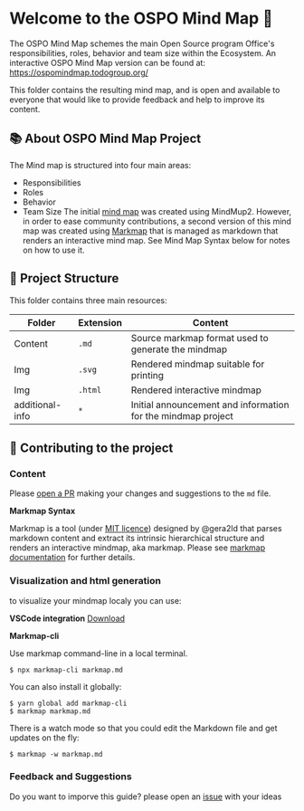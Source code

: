 # Welcome to the OSPO Mind Map 🧭

The OSPO Mind Map schemes the main Open Source program Office's responsibilities, roles, behavior and team size within the Ecosystem. An interactive OSPO Mind Map version can be found at: https://ospomindmap.todogroup.org/

This folder contains the resulting mind map, and is open and available to everyone that would like to provide feedback and help to improve its content.

## 📚 About OSPO Mind Map Project

The Mind map is structured into four main areas:

* Responsibilities
* Roles
* Behavior
* Team Size
The initial [mind map](https://github.com/todogroup/ospology/discussions/75#discussion-3962305) was created using MindMup2.
However, in order to ease community contributions, a second version of this mind map was created using [Markmap](https://markmap.js.org/) that is managed as markdown that renders an interactive mind map. See Mind Map Syntax below for notes on how to use it.

## 🧩 Project Structure

This folder contains three main resources:

| Folder | Extension | Content |
| --- | --- | --- |
| Content | `.md` | Source markmap format used to generate the mindmap |
| Img | `.svg` | Rendered mindmap suitable for printing |
| Img | `.html` | Rendered interactive mindmap |
| additional-info | `*` | Initial announcement and information for the mindmap project |

## 🙋 Contributing to the project

### Content

Please [open a PR](https://github.com/todogroup/ospology/pulls) making your changes and suggestions to the `md` file.

**Markmap Syntax**

Markmap is a tool (under [MIT licence](https://github.com/gera2ld/markmap/blob/master/LICENSE)) designed by @gera2ld that parses markdown content and extract its intrinsic hierarchical structure and renders an interactive mindmap, aka markmap. Please see [markmap documentation](https://markmap.js.org/docs/) for further details.

### Visualization and html generation


to visualize your mindmap localy you can use:

**VSCode integration**
[Download](https://marketplace.visualstudio.com/items?itemName=gera2ld.markmap-vscode)

**Markmap-cli**

Use markmap command-line in a local terminal.

```
$ npx markmap-cli markmap.md
```
You can also install it globally:
```
$ yarn global add markmap-cli
$ markmap markmap.md
```
There is a watch mode so that you could edit the Markdown file and get updates on the fly:
```
$ markmap -w markmap.md
```

### Feedback and Suggestions

Do you want to imporve this guide? please open an [issue](https://github.com/todogroup/ospology/issues) with your ideas

